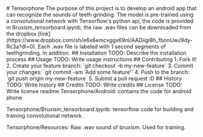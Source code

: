 
<content>
  # Tensorphone
The purpose of this project is to develop an android app that can recognize the sounds of teeth grinding. The model is pre-trained using a convolutional network with Tensorflow's python api, the code is provided in Bruxism_tensorboard.ipynb, the raw .wav files can be downloaded from the dropbox [link](https://www.dropbox.com/sh/e6x6emcvggx69nl/AADiigi8h_fbonUwJ9dy-Rc3a?dl=0). Each .wav file is labeled with 1 second segments of teethgrinding. In addition.
## Installation
TODO: Describe the installation process
## Usage
TODO: Write usage instructions
## Contributing
1. Fork it!
2. Create your feature branch: `git checkout -b my-new-feature`
3. Commit your changes: `git commit -am 'Add some feature'`
4. Push to the branch: `git push origin my-new-feature`
5. Submit a pull request :D
## History
TODO: Write history
## Credits
TODO: Write credits
## License
TODO: Write license
</content>
  <tabTrigger>readme</tabTrigger>
</snippet>
Tensorphone/Android: contains the code for android phone

Tensorphone/Bruxism_tensorboard.ipynb: tensorflow code for building and training convolutional network. 

Tensorphone/Resources: Raw .wav sound of bruxism. Used for training. 
